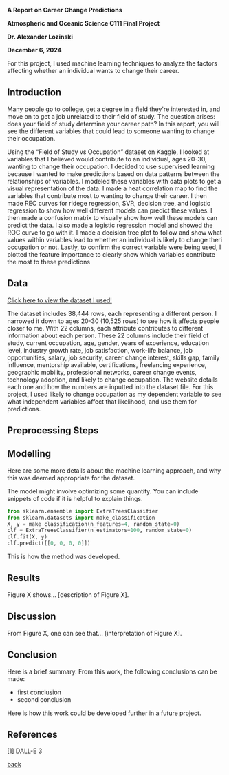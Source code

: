 **A Report on Career Change Predictions**

**Atmospheric and Oceanic Science C111 Final Project** 

**Dr. Alexander Lozinski**

**December 6, 2024**

For this project, I used machine learning techniques to analyze the factors affecting whether an individual wants to change their career.
## Introduction 

Many people go to college, get a degree in a field they're interested in, and move on to get a job unrelated to their field of study. The question arises: does your field of study determine your career path? In this report, you will see the different variables that could lead to someone wanting to change their occupation.

Using the “Field of Study vs Occupation” dataset on Kaggle, I looked at variables that I believed would contribute to an individual, ages 20-30, wanting to change their occupation. I decided to use supervised learning because I wanted to make predictions based on data patterns between the relationships of variables. I modeled these variables with data plots to get a visual representation of the data. I made a heat correlation map to find the variables that contribute most to wanting to change their career. I then made REC curves for ridege regression, SVR, decision tree, and logistic regression to show how well different models can predict these values. I then made a confusion matrix to visually show how well these models can predict the data. I also made a logistic regression model and showed the ROC curve to go with it. I made a decision tree plot to follow and show what values within variables lead to whether an individual is likely to change theri occupation or not. Lastly, to confirm the correct variable were being used, I plotted the feature importance to clearly show which variables contribute the most to these predictions




## Data
[Click here to view the dataset I used!]([https://www.kaggle.com/datasets/arsalanjamal002/student-sleep-patterns/data](https://www.kaggle.com/datasets/jahnavipaliwal/field-of-study-vs-occupation/data))

The dataset includes 38,444 rows, each representing a different person. I narrowed it down to ages 20-30 (10,525 rows) to see how it affects people closer to me. With 22 columns, each attribute contributes to different information about each person. These 22 columns include their field of study, current occupation, age, gender, years of experience, education level, industry growth rate, job satisfaction, work-life balance, job opportunities, salary, job security, career change interest, skills gap, family influence, mentorship available, certifications, freelancing experience, geographic mobility, professional networks, career change events, technology adoption, and likely to change occupation. The website details each one and how the numbers are inputted into the dataset file. For this project, I used likely to change occupation as my dependent variable to see what independent variables affect that likelihood, and use them for predictions.



## Preprocessing Steps
## Modelling

Here are some more details about the machine learning approach, and why this was deemed appropriate for the dataset. 

The model might involve optimizing some quantity. You can include snippets of code if it is helpful to explain things.

```python
from sklearn.ensemble import ExtraTreesClassifier
from sklearn.datasets import make_classification
X, y = make_classification(n_features=4, random_state=0)
clf = ExtraTreesClassifier(n_estimators=100, random_state=0)
clf.fit(X, y)
clf.predict([[0, 0, 0, 0]])
```

This is how the method was developed.

## Results

Figure X shows... [description of Figure X].

## Discussion

From Figure X, one can see that... [interpretation of Figure X].

## Conclusion

Here is a brief summary. From this work, the following conclusions can be made:
* first conclusion
* second conclusion

Here is how this work could be developed further in a future project.

## References
[1] DALL-E 3

[back](./)


